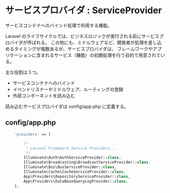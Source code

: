 # サービスプロバイダ : ServiceProvider
サービスコンテナへのバインド処理で利用する機能。　　

Laravel のライフサイクルでは、ビジネスロジックが実行される前にサービスプロバイダが呼ばれる。
この他にも、ミドルウェアなど、開発者が処理を差し込めるタイミングが複数あるが、サービスプロバイダは、
フレームワークやアプリケーションに含まれるサービス（機能）の初期処理を行う目的で用意されている。

主な役割は３つ。

 * サービスコンテナへのバインド
 * イベントリスナーやミドルウェア、ルーティングの登録
 * 外部コンポーネントを読み込む

読み込むサービスプロバイダは config/app.php に定義する。

## config/app.php
```php
    'providers' => [

        /*
         * Laravel Framework Service Providers...
         */
        Illuminate\Auth\AuthServiceProvider::class,
        Illuminate\Broadcasting\BroadcastServiceProvider::class,
        Illuminate\Bus\BusServiceProvider::class,
        Illuminate\Cache\CacheServiceProvider::class,
        App\Providers\RepositoryServiceProvider::class,
        App\Providers\DataBaseQueryLogProvider::class,
    ],
```

